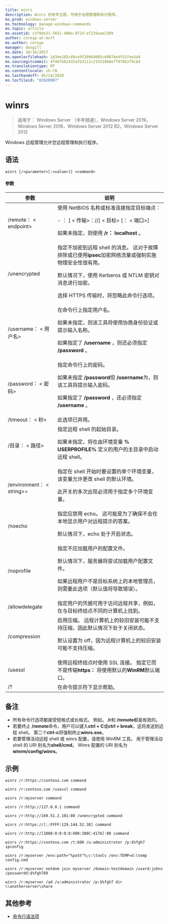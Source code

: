 ```yaml
---
title: winrs
description: Winrs 的参考主题，可用于远程管理和执行程序。
ms.prod: windows-server
ms.technology: manage-windows-commands
ms.topic: article
ms.assetid: c370de31-5651-400a-872d-ef229aae2309
author: coreyp-at-msft
ms.author: coreyp
manager: dongill
ms.date: 10/16/2017
ms.openlocfilehash: 1d3be185c49ce9f20964005cd9074e4f51fee3d4
ms.sourcegitcommit: 4f407b82435afe3111c215510b0ef797863f9cb4
ms.translationtype: MT
ms.contentlocale: zh-CN
ms.lasthandoff: 05/24/2020
ms.locfileid: "83820907"
---
```

# <a name="winrs"></a>winrs

> 适用于： Windows Server （半年频道），Windows Server 2019，Windows Server 2016，Windows Server 2012 R2，Windows Server 2012

Windows 远程管理允许您远程管理和执行程序。
## <a name="syntax"></a>语法
```
winrs [/<parameter>[:<value>]] <command>
```
#### <a name="parameters"></a>参数

|           参数            |                                                                                                                                                                                    说明                                                                                                                                                                                     |
|--------------------------------|------------------------------------------------------------------------------------------------------------------------------------------------------------------------------------------------------------------------------------------------------------------------------------------------------------------------------------------------------------------------------------|
|      /remote： \< endpoint>       |                                                                                          使用 NetBIOS 名称或标准连接指定目标端点：<p>-   <url>： [ \< 传输>：//] \< 目标> [： \< 端口>]<p>如果未指定，则使用 **/r： localhost** 。                                                                                          |
|          /unencrypted          | 指定不加密到远程 shell 的消息。 这对于故障排除或已使用**ipsec**加密网络流量或强制实施物理安全性很有用。<p>默认情况下，使用 Kerberos 或 NTLM 密钥对消息进行加密。<p>选择 HTTPS 传输时，将忽略此命令行选项。 |
|     /username： \< 用户名>      |                                                                                在命令行上指定用户名。<p>如果未指定，则该工具将使用协商身份验证或提示输入名称。<p>如果指定了 **/username** ，则还必须指定 **/password** 。                                                                                 |
|     /password： \< 密码>      |                                                                           指定命令行上的密码。<p>如果未指定 **/password**但 **/username**为，则该工具将提示输入密码。<p>如果指定了 **/password** ，还必须指定 **/username** 。                                                                            |
|      /timeout： \< 秒>       |                                                                                                                                                                             此选项已弃用。                                                                                                                                                                             |
|       /目录： \< 路径>       |                                                                                            指定远程 shell 的起始目录。<p>如果未指定，将在由环境变量 **% USERPROFILE%** 定义的用户的主目录中启动远程 shell。                                                                                             |
| /environment： \< string>=<value> |                                                                          指定在 shell 开始时要设置的单个环境变量，该变量允许更改 shell 的默认环境。<p>此开关的多次出现必须用于指定多个环境变量。                                                                          |
|            /noecho             |                                                                                                    指定应禁用 echo。 这可能是为了确保不会在本地显示用户对远程提示的答案。<p>默认情况下，echo 处于开启状态。                                                                                                    |
|           /noprofile           |                                              指定不应加载用户的配置文件。<p>默认情况下，服务器将尝试加载用户配置文件。<p>如果远程用户不是目标系统上的本地管理员，则需要此选项（默认值将导致错误）。                                               |
|         /allowdelegate         |                                                                                                                  指定用户的凭据可用于访问远程共享，例如，在与目标终结点不同的计算机上找到。                                                                                                                   |
|          /compression          |                                                                           启用压缩。  远程计算机上的较旧安装可能不支持压缩，因此默认情况下处于关闭状态。<p>默认设置为 off，因为远程计算机上的较旧安装可能不支持压缩。                                                                           |
|            /usessl             |                                                                                                               使用远程终结点时使用 SSL 连接。  指定它而不是传输**https：** 将使用默认的**WinRM**默认端口。                                                                                                                |
|               /?               |                                                                                                                                                                        在命令提示符下显示帮助。                                                                                                                                                                        |

## <a name="remarks"></a>备注
-   所有命令行选项都接受短格式或长格式。 例如， **/r**和 **/remote**都是有效的。
-   若要终止 **/remote**命令，用户可以键入**ctrl + C**或**ctrl + break**，这将发送到远程 shell。 第二个**ctrl-c**将强制终止**winrs.exe**。
-   若要管理活动远程 shell 或 winrs 配置，请使用 WinRM 工具。  用于管理活动 shell 的 URI 别名为**shell/cmd**。  Winrs 配置的 URI 别名为**winrm/config/winrs**。

## <a name="examples"></a>示例
```
winrs /r:https://contoso.com command
```
```
winrs /r:contoso.com /usessl command
```
```
winrs /r:myserver command
```
```
winrs /r:http://127.0.0.1 command
```
```
winrs /r:http://169.51.2.101:80 /unencrypted command
```
```
winrs /r:https://[::FFFF:129.144.52.38] command
```
```
winrs /r:http://[1080:0:0:0:8:800:200C:417A]:80 command
```
```
winrs /r:https://contoso.com /t:600 /u:administrator /p:$%fgh7 ipconfig
```
```
winrs /r:myserver /env:path=^%path^%;c:\tools /env:TEMP=d:\temp config.cmd
```
```
winrs /r:myserver netdom join myserver /domain:testdomain /userd:johns /passwordd:$%fgh789
```
```
winrs /r:myserver /ad /u:administrator /p:$%fgh7 dir \\anotherserver\share
```

## <a name="additional-references"></a>其他参考
- [命令行语法项](command-line-syntax-key.md)

